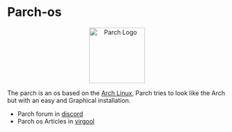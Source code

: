 # Parch-os

<p style="text-align:center">
    <img src="https://github.com/parch-os/.github/raw/main/profile/parchlogo.png" alt="Parch Logo" width="128" height="128"/>
</p>

The parch is an os based on the [Arch Linux](https://archlinux.org), Parch tries to look like the Arch but with an easy and Graphical installation.

* Parch forum in [discord](https://discord.gg/hUagd5THDS)
* Parch os Articles in [virgool](https://virgool.io/parchos)
